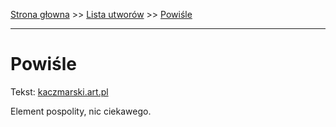 [Strona głowna](../index.md) >> [Lista utworów](../list.md) >> [Powiśle](464.md)

---

# Powiśle

Tekst: [kaczmarski.art.pl](https://www.kaczmarski.art.pl/tworczosc/wiersze/powisle/)

Element pospolity, nic ciekawego.